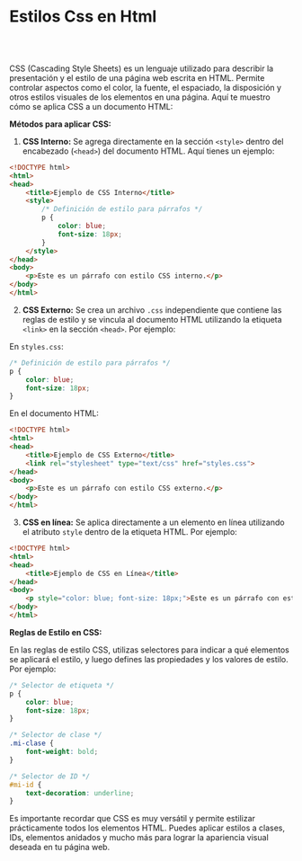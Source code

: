 # Estilos Css en Html

<br>
<br>

CSS (Cascading Style Sheets) es un lenguaje utilizado para describir la presentación y el estilo de una página web escrita en HTML. Permite controlar aspectos como el color, la fuente, el espaciado, la disposición y otros estilos visuales de los elementos en una página. Aquí te muestro cómo se aplica CSS a un documento HTML:

**Métodos para aplicar CSS:**

1. **CSS Interno:** Se agrega directamente en la sección `<style>` dentro del encabezado (`<head>`) del documento HTML. Aquí tienes un ejemplo:

```html
<!DOCTYPE html>
<html>
<head>
    <title>Ejemplo de CSS Interno</title>
    <style>
        /* Definición de estilo para párrafos */
        p {
            color: blue;
            font-size: 18px;
        }
    </style>
</head>
<body>
    <p>Este es un párrafo con estilo CSS interno.</p>
</body>
</html>
```

2. **CSS Externo:** Se crea un archivo `.css` independiente que contiene las reglas de estilo y se vincula al documento HTML utilizando la etiqueta `<link>` en la sección `<head>`. Por ejemplo:

En `styles.css`:
```css
/* Definición de estilo para párrafos */
p {
    color: blue;
    font-size: 18px;
}
```

En el documento HTML:
```html
<!DOCTYPE html>
<html>
<head>
    <title>Ejemplo de CSS Externo</title>
    <link rel="stylesheet" type="text/css" href="styles.css">
</head>
<body>
    <p>Este es un párrafo con estilo CSS externo.</p>
</body>
</html>
```

3. **CSS en línea:** Se aplica directamente a un elemento en línea utilizando el atributo `style` dentro de la etiqueta HTML. Por ejemplo:

```html
<!DOCTYPE html>
<html>
<head>
    <title>Ejemplo de CSS en Línea</title>
</head>
<body>
    <p style="color: blue; font-size: 18px;">Este es un párrafo con estilo CSS en línea.</p>
</body>
</html>
```

**Reglas de Estilo en CSS:**

En las reglas de estilo CSS, utilizas selectores para indicar a qué elementos se aplicará el estilo, y luego defines las propiedades y los valores de estilo. Por ejemplo:

```css
/* Selector de etiqueta */
p {
    color: blue;
    font-size: 18px;
}

/* Selector de clase */
.mi-clase {
    font-weight: bold;
}

/* Selector de ID */
#mi-id {
    text-decoration: underline;
}
```

Es importante recordar que CSS es muy versátil y permite estilizar prácticamente todos los elementos HTML. Puedes aplicar estilos a clases, IDs, elementos anidados y mucho más para lograr la apariencia visual deseada en tu página web.